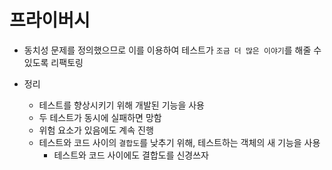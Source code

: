 # 프라이버시
- 동치성 문제를 정의했으므로 이를 이용하여 테스트가 `조금 더 많은 이야기`를 해줄 수 있도록 리팩토링

- 정리
    - 테스트를 향상시키기 위해 개발된 기능을 사용
    - 두 테스트가 동시에 실패하면 망함
    - 위험 요소가 있음에도 계속 진행
    - 테스트와 코드 사이의 `결합도`를 낮추기 위해, 테스트하는 객체의 새 기능을 사용
        - 테스트와 코드 사이에도 결합도를 신경쓰자